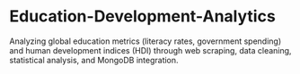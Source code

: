 # Education-Development-Analytics
Analyzing global education metrics (literacy rates, government spending) and human development indices (HDI) through web scraping, data cleaning, statistical analysis, and MongoDB integration.
